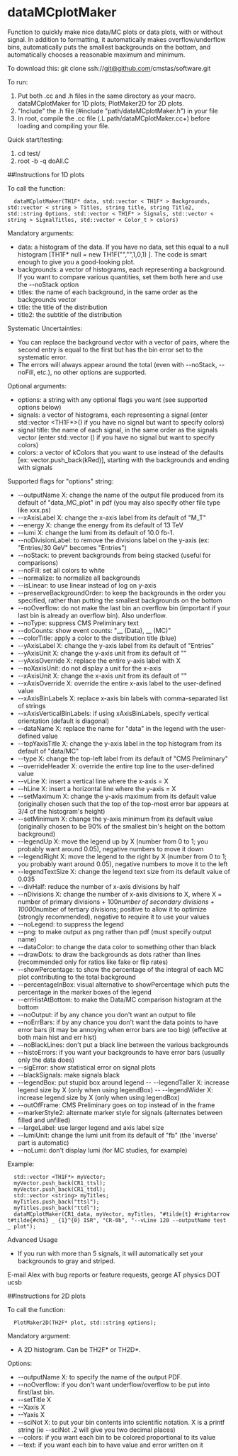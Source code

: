 dataMCplotMaker
===============

Function to quickly make nice data/MC plots or data plots, with or without signal.  In addition to formatting, it automatically makes overflow/underflow bins, automatically puts the smallest backgrounds on the bottom, and automatically chooses a reasonable maximum and minimum.  

To download this:
git clone ssh://git@github.com/cmstas/software.git

To run:
  1.  Put both .cc and .h files in the same directory as your macro.  dataMCplotMaker for 1D plots; PlotMaker2D for 2D plots.
  2.  "Include" the .h file (#include "path/dataMCplotMaker.h") in your file
  3.  In root, compile the .cc file (.L path/dataMCplotMaker.cc+) before loading and compiling your file.

Quick start/testing:
  1.  cd test/
  2.  root -b -q doAll.C

##Instructions for 1D plots

To call the function:
````
  dataMCplotMaker(TH1F* data, std::vector < TH1F* > Backgrounds, std::vector < string > Titles, string title, string Title2, std::string Options, std::vector < TH1F* > Signals, std::vector < string > SignalTitles, std::vector < Color_t > colors)
````

Mandatory arguments:
  - data: a histogram of the data.  If you have no data, set this equal to a null histogram [TH1F* null = new TH1F("","",1,0,1) ].  The code is smart enough to give you a good-looking plot.  
  - backgrounds: a vector of histograms, each representing a background.  If you want to compare various quantities, set them both here and use the --noStack option
  - titles: the name of each background, in the same order as the backgrounds vector
  - title: the title of the distribution
  - title2: the subtitle of the distribution

Systematic Uncertainties:
  - You can replace the background vector with a vector of pairs, where the second entry is equal to the first but has the bin error set to the systematic error.
  - The errors will always appear around the total (even with --noStack, --noFill, etc.), no other options are supported.

Optional arguments:
  - options: a string with any optional flags you want (see supported options below)
  - signals: a vector of histograms, each representing a signal (enter std::vector <TH1F*>() if you have no signal but want to specify colors)
  - signal title: the name of each signal, in the same order as the signals vector (enter std::vector <string>() if you have no signal but want to specify colors)
  - colors: a vector of kColors that you want to use instead of the defaults [ex: vector.push_back(kRed)], starting with the backgrounds and ending with signals

Supported flags for "options" string:
  - --outputName X: change the name of the output file produced from its default of "data_MC_plot" in pdf (you may also specify other file type like xxx.ps)
  - --xAxisLabel X: change the x-axis label from its default of "M_T"
  - --energy X: change the energy from its default of 13 TeV
  - --lumi X: change the lumi from its default of 10.0 fb-1.
  - --noDivisionLabel: to remove the divisions label on the y-axis (ex: "Entries/30 GeV" becomes "Entries")
  - --noStack: to prevent backgrounds from being stacked (useful for comparisons)
  - --noFill: set all colors to white
  - --normalize: to normalize all backgrounds
  - --isLinear: to use linear instead of log on y-axis
  - --preserveBackgroundOrder: to keep the backgrounds in the order you specified, rather than putting the smallest backgrounds on the bottom
  - --noOverflow: do not make the last bin an overflow bin (important if your last bin is already an overflow bin).  Also underflow.
  - --noType: suppress CMS Preliminary text
  - --doCounts: show event counts: "__ (Data), __ (MC)"
  - --colorTitle: apply a color to the distribution title (blue)
  - --yAxisLabel X: change the y-axis label from its default of "Entries"
  - --yAxisUnit X: change the y-axis unit from its default of ""
  - --yAxisOverride X: replace the entire y-axis label with X
  - --noXaxisUnit: do not display a unit for the x-axis
  - --xAxisUnit X: change the x-axis unit from its default of ""
  - --xAxisOverride X: override the entire x-axis label to the user-defined value
  - --xAxisBinLabels X: replace x-axis bin labels with comma-separated list of strings
  - --xAxisVerticalBinLabels: if using xAxisBinLabels, specify vertical orientation (default is diagonal)
  - --dataName X: replace the name for "data" in the legend with the user-defined value
  - --topYaxisTitle X: change the y-axis label in the top histogram from its default of "data/MC"
  - --type X: change the top-left label from its default of "CMS Preliminary"
  - --overrideHeader X: override the entire top line to the user-defined value
  - --vLine X: insert a vertical line where the x-axis = X
  - --hLine X: insert a horizontal line where the y-axis = X
  - --setMaximum X: change the y-axis maximum from its default value (originally chosen such that the top of the top-most error bar appears at 3/4 of the histogram's height)
  - --setMinimum X: change the y-axis minimum from its default value (originally chosen to be 90% of the smallest bin's height on the bottom background)
  - --legendUp X: move the legend up by X (number from 0 to 1; you probably want around 0.05), negative numbers to move it down
  - --legendRight X: move the legend to the right by X (number from 0 to 1; you probably want around 0.05), negative numbers to move it to the left
  - --legendTextSize X: change the legend text size from its default value of 0.035
  - --divHalf: reduce the number of x-axis divisions by half
  - --nDivisions X: change the number of x-axis divisions to X, where X = number of primary divisions + 100*number of secondary divisions + 10000*number of tertiary divisions; positive to allow it to optimize (strongly recommended), negative to require it to use your values
  - --noLegend: to suppress the legend
  - --png: to make output as png rather than pdf (must specify output name)
  - --dataColor: to change the data color to something other than black
  - --drawDots: to draw the backgrounds as dots rather than lines (recommended only for ratios like fake or flip rates) 
  - --showPercentage: to show the percentage of the integral of each MC plot contributing to the total background
  - --percentageInBox: visual alternative to showPercentage which puts the percentage in the marker boxes of the legend
  - --errHistAtBottom: to make the Data/MC comparison histogram at the bottom
  - --noOutput: if by any chance you don't want an output to file
  - --noErrBars: if by any chance you don't want the data points to have error bars (it may be annoying when error bars are too big) (effective at both main hist and err hist)
  - --noBlackLines: don't put a black line between the various backgrounds
  - --histoErrors: if you want your backgrounds to have error bars (usually only the data does)
  - --sigError: show statistical error on signal plots
  - --blackSignals: make signals black
  - --legendBox: put stupid box around legend
  -- --legendTaller X: increase legend size by X (only when using legendBox)
  -- --legendWider X: increase legend size by X (only when using legendBox)
  - --outOfFrame: CMS Preliminary goes on top instead of in the frame
  - --markerStyle2: alternate marker style for signals (alternates between filled and unfilled)
  - --largeLabel: use larger legend and axis label size
  - --lumiUnit: change the lumi unit from its default of "fb" (the 'inverse' part is automatic)
  - --noLumi: don't display lumi (for MC studies, for example)

Example:
````
  std::vector <TH1F*> myVector;
  myVector.push_back(CR1_ttsl);
  myVector.push_back(CR1_ttdl);
  std::vector <string> myTitles;
  myTitles.push_back("ttsl");
  myTitles.push_back("ttdl");
  dataMCplotMaker(CR1_data, myVector, myTitles, "#tilde{t} #rightarrow t#tilde{#chi} _ {1}^{0} ISR", "CR-0b", "--vLine 120 --outputName test _ plot");
````

Advanced Usage
  - If you run with more than 5 signals, it will automatically set your backgrounds to gray and striped.

E-mail Alex with bug reports or feature requests, george AT physics DOT ucsb

##Instructions for 2D plots

To call the function:
````
  PlotMaker2D(TH2F* plot, std::string options);
````
Mandatory argument:
  - A 2D histogram.  Can be TH2F* or TH2D*.

Options:
  - --outputName X: to specify the name of the output PDF. 
  - --noOverflow: if you don't want underflow/overflow to be put into first/last bin.
  - --setTitle X
  - --Xaxis X
  - --Yaxis X
  - --sciNot X: to put your bin contents into scientific notation.  X is a printf string (ie --sciNot .2 will give you two decimal places)
  - --colors: if you want each bin to be colored proportional to its value
  - --text: if you want each bin to have value and error written on it 
  
